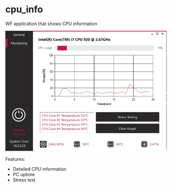 # cpu_info
WF application that shows CPU information

![MainForm](https://raw.githubusercontent.com/lion223/cpu_info/master/MainForm.jpg)

Features:
- Detailed CPU information
- PC uptime
- Stress test



